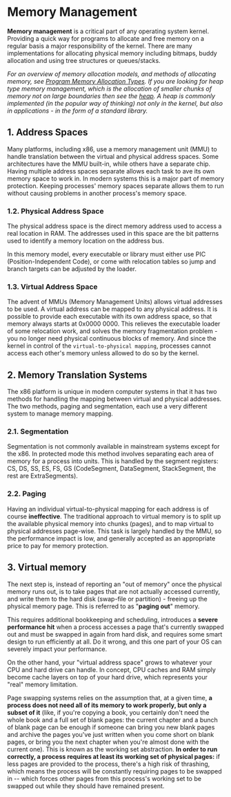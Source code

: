 # Memory Management

**Memory management** is a critical part of any operating system kernel. Providing a quick way for programs to allocate and free memory on a regular basis a major responsibility of the kernel. There are many implementations for allocating physical memory including bitmaps, buddy allocation and using tree structures or queues/stacks.

*For an overview of memory allocation models, and methods of allocating memory, see [Program Memory Allocation Types](program_memory_allocation_types.md). If you are looking for heap type memory management, which is the allocation of smaller chunks of memory not on large boundaries then see the [heap](heap.md). A heap is commonly implemented (in the popular way of thinking) not only in the kernel, but also in applications - in the form of a standard library.*

## 1. Address Spaces

Many platforms, including x86, use a memory management unit (MMU) to handle translation between the virtual and physical address spaces. Some architectures have the MMU built-in, while others have a separate chip. Having multiple address spaces separate allows each task to ave its own memory space to work in. In modern systems this is a major part of memory protection. Keeping processes' memory spaces separate allows them to run without causing problems in another process's memory space.

### 1.2. Physical Address Space

The physical address space is the direct memory address used to access a real location in RAM. The addresses used in this space are the bit patterns used to identify a memory location on the address bus.

In this memory model, every executable or library must either use PIC (Position-Independent Code), or come with relocation tables so jump and branch targets can be adjusted by the loader.

### 1.3. Virtual Address Space

The advent of MMUs (Memory Management Units) allows virtual addresses to be used. A virtual address can be mapped to any physical address. It is possible to provide each executable with its own address space, so that memory always starts at 0x0000 0000. This relieves the executable loader of some relocation work, and solves the memory fragmentation problem - you no longer need physical continuous blocks of memory. And since the kernel in control of the `virtual-to-physical mapping`, processes cannot access each other's memory unless allowed to do so by the kernel.

## 2. Memory Translation Systems

The x86 platform is unique in modern computer systems in that it has two methods for handling the mapping between virtual and physical addresses. The two methods, paging and segmentation, each use a very different system to manage memory mapping.

### 2.1. Segmentation

Segmentation is not commonly available in mainstream systems except for the x86. In protected mode this method involves separating each area of memory for a process into units. This is handled by the segment registers: CS, DS, SS, ES, FS, GS (CodeSegment, DataSegment, StackSegment, the rest are ExtraSegments).

### 2.2. Paging

Having an individual virtual-to-physical mapping for each address is of course **ineffective**. The traditional approach to virtual memory is to split up the available physical memory into chunks (pages), and to map virtual to physical addresses page-wise. This task is largely handled by the MMU, so the performance impact is low, and generally accepted as an appropriate price to pay for memory protection.

## 3. Virtual memory

The next step is, instead of reporting an "out of memory" once the physical memory runs out, is to take pages that are not actually accessed currently, and write them to the hard disk (swap-file or partition) - freeing up the physical memory page. This is referred to as "**paging out**" memory.

This requires additional bookkeeping and scheduling, introduces a **severe performance hit** when a process accesses a page that's currently swapped out and must be swapped in again from hard disk, and requires some smart design to run efficiently at all. Do it wrong, and this one part of your OS can severely impact your performance.

On the other hand, your "virtual address space" grows to whatever your CPU and hard drive can handle. In concept, CPU caches and RAM simply become cache layers on top of your hard drive, which represents your "real" memory limitation.

Page swapping systems relies on the assumption that, at a given time, **a process does not need all of its memory to work properly, but only a subset of it** (like, if you're copying a book, you certainly don't need the whole book and a full set of blank pages: the current chapter and a bunch of blank page can be enough if someone can bring you new blank pages and archive the pages you've just written when you come short on blank pages, or bring you the next chapter when you're almost done with the current one). This is known as the working set abstraction. **In order to run correctly, a process requires at least its working set of physical pages:** if less pages are provided to the process, there's a high risk of thrashing, which means the process will be constantly requiring pages to be swapped in -- which forces other pages from this process's working set to be swapped out while they should have remained present.
